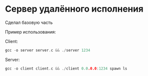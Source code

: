 # Сервер удалённого исполнения

Сделал базовую часть

Пример использования:

Client:
```c
gcc -o server server.c && ./server 1234
```

Server:
```c
gcc -o client client.c && ./client 0.0.0.0:1234 spawn ls 
```
